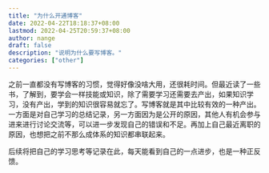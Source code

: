 ```yaml
---
title: "为什么开通博客"
date: 2022-04-22T18:18:37+08:00
lastmod: 2022-04-25T20:59:37+08:00
author: nange
draft: false
description: "说明为什么要写博客。"
categories: ["other"]
---
```


之前一直都没有写博客的习惯，觉得好像没啥大用，还很耗时间。但最近读了一些书，了解到，要学会一样技能或知识，除了需要学习还需要去产出，如果知识学习，没有产出，学到的知识很容易就忘了。写博客就是其中比较有效的一种产出。一方面是对自己学习的总结记录，另一方面因为是公开的原因，其他人有机会参与进来进行讨论交流等，可以进一步发现自己的错误和不足。再加上自己最近离职的原因，也想把之前不那么成体系的知识都串联起来。

后续将把自己的学习思考等记录在此，每天能看到自己的一点进步，也是一种正反馈。
